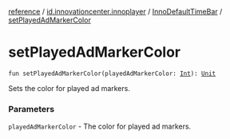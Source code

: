 [reference](../../index.md) / [id.innovationcenter.innoplayer](../index.md) / [InnoDefaultTimeBar](index.md) / [setPlayedAdMarkerColor](./set-played-ad-marker-color.md)

# setPlayedAdMarkerColor

`fun setPlayedAdMarkerColor(playedAdMarkerColor: `[`Int`](https://kotlinlang.org/api/latest/jvm/stdlib/kotlin/-int/index.html)`): `[`Unit`](https://kotlinlang.org/api/latest/jvm/stdlib/kotlin/-unit/index.html)

Sets the color for played ad markers.

### Parameters

`playedAdMarkerColor` - The color for played ad markers.